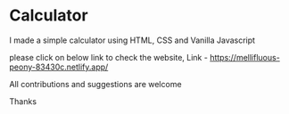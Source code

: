 # Calculator
I made a simple calculator using HTML, CSS and Vanilla Javascript

please click on below link to check the website, 
Link - https://mellifluous-peony-83430c.netlify.app/

All contributions and suggestions are welcome

Thanks
